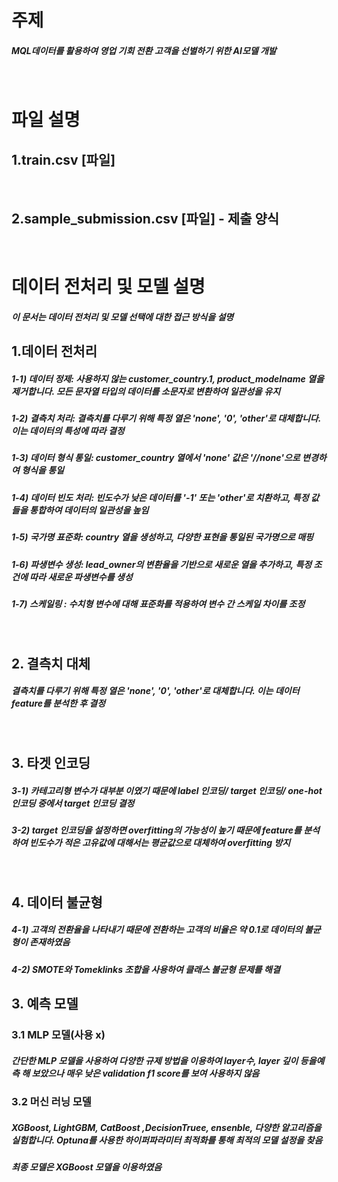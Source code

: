 # 주제
##### MQL데이터를 활용하여 영업 기회 전환 고객을 선별하기 위한 AI모델 개발


<br>


# 파일 설명
## 1.train.csv [파일]




<br>

## 2.sample_submission.csv [파일] - 제출 양식

<br>




# 데이터 전처리 및 모델 설명

##### 이 문서는 데이터 전처리 및 모델 선택에 대한 접근 방식을 설명

## 1.데이터 전처리

##### 1-1) 데이터 정제: 사용하지 않는 customer_country.1, product_modelname 열을 제거합니다. 모든 문자열 타입의 데이터를 소문자로 변환하여 일관성을 유지

##### 1-2) 결측치 처리: 결측치를 다루기 위해 특정 열은 'none', '0', 'other'로 대체합니다. 이는 데이터의 특성에 따라 결정

##### 1-3) 데이터 형식 통일: customer_country 열에서 'none' 값은 '//none'으로 변경하여 형식을 통일

##### 1-4) 데이터 빈도 처리: 빈도수가 낮은 데이터를 '-1' 또는 'other'로 치환하고, 특정 값들을 통합하여 데이터의 일관성을 높임

##### 1-5) 국가명 표준화: country 열을 생성하고, 다양한 표현을 통일된 국가명으로 매핑

##### 1-6) 파생변수 생성: lead_owner의 변환율을 기반으로 새로운 열을 추가하고, 특정 조건에 따라 새로운 파생변수를 생성

##### 1-7) 스케일링 : 수치형 변수에 대해 표준화를 적용하여 변수 간 스케일 차이를 조정
<br>

## 2. 결측치 대체

##### 결측치를 다루기 위해 특정 열은 'none', '0', 'other'로 대체합니다. 이는 데이터 feature를 분석한 후 결정

<br>

## 3. 타겟 인코딩
##### 3-1) 카테고리형 변수가 대부분 이였기 때문에 label 인코딩/ target 인코딩/ one-hot 인코딩 중에서 target 인코딩 결정
##### 3-2) target 인코딩을 설정하면 overfitting의 가능성이 높기 때문에 feature를 분석하여 빈도수가 적은 고유값에 대해서는 평균값으로 대체하여 overfitting 방지

<br>

## 4. 데이터 불균형
##### 4-1) 고객의 전환율을 나타내기 때문에 전환하는 고객의 비율은 약 0.1로 데이터의 불균형이 존재하였음
##### 4-2) SMOTE와 Tomeklinks 조합을 사용하여 클래스 불균형 문제를 해결



## 3. 예측 모델

### 3.1 MLP 모델(사용 x)
##### 간단한 MLP 모델을 사용하여 다양한 규제 방법을 이용하여 layer수, layer 깊이 등을예측 해 보았으나 매우 낮은 validation f1 score를 보여 사용하지 않음


### 3.2 머신 러닝 모델
##### XGBoost, LightGBM, CatBoost ,DecisionTruee, ensenble, 다양한 알고리즘을 실험합니다. Optuna를 사용한 하이퍼파라미터 최적화를 통해 최적의 모델 설정을 찾음
##### 최종 모델은 XGBoost 모델을 이용하였음